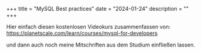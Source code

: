 +++
title = "MySQL Best practices"
date = "2024-01-24"
description = ""
+++

Hier einfach diesen kostenlosen Videokurs zusammenfassen von: https://planetscale.com/learn/courses/mysql-for-developers

und dann auch noch meine Mitschriften aus dem Studium einfließen lassen.